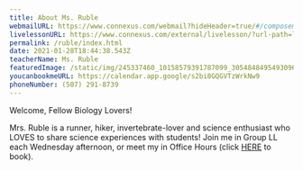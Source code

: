```yaml
---
title: About Ms. Ruble
webmailURL: https://www.connexus.com/webmail?hideHeader=true/#/composemessage?idRecipient=3453988
livelessonURL: https://www.connexus.com/external/livelesson/?url-path=lruble&domain=ue2prod01.livelesson.com
permalink: /ruble/index.html
date: 2021-01-28T18:44:38.543Z
teacherName: Ms. Ruble
featuredImage: /static/img/245337460_10158579391787099_305484849549309688_n.jpg
youcanbookmeURL: https://calendar.app.google/s2bi8GQGVTzWrkNw9
phoneNumber: (507) 291-8739
---
```

Welcome, Fellow Biology Lovers!

Mrs. Ruble is a runner, hiker, invertebrate-lover and science enthusiast who LOVES to share science experiences with students! Join me in Group LL each Wednesday afternoon, or meet my in Office Hours (click [HERE](https://calendar.app.google/s2bi8GQGVTzWrkNw9) to book).